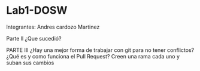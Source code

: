 # Lab1-DOSW
Integrantes:
Andres cardozo Martinez

Parte ll
¿Que sucedió?


PARTE III 
¿Hay una mejor forma de trabajar con git para no tener conflictos?
¿Qué es y como funciona el Pull Request?
Creen una rama cada uno y suban sus cambios
